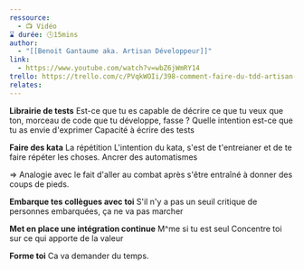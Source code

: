 ```yaml
---
ressource:
  - 📺 Vidéo
⌛ durée: 🕓15mins
author:
  - "[[Benoit Gantaume aka. Artisan Développeur]]"
link:
  - https://www.youtube.com/watch?v=wbZ6jWmRY14
trello: https://trello.com/c/PVqkWOIi/398-comment-faire-du-tdd-artisan-d%C3%A9veloppeur
relates:
---
```

**Librairie de tests**
Est-ce que tu es capable de décrire ce que tu veux que ton, morceau de code que tu développe, fasse ?
Quelle intention est-ce que tu as envie d'exprimer
Capacité à écrire des tests

**Faire des kata**
La répétition
L'intention du kata, s'est de t'entreianer et de te faire répéter les choses.
Ancrer des automatismes

=> Analogie avec le fait d'aller au combat après s'être entraîné à donner des coups de pieds.

**Embarque tes collègues avec toi**
S'il n'y a pas un seuil critique de personnes embarquées, ça ne va pas marcher

**Met en place une intégration continue**
M^me si tu est seul
Concentre toi sur ce qui apporte de la valeur

**Forme toi**
Ca va demander du temps.


